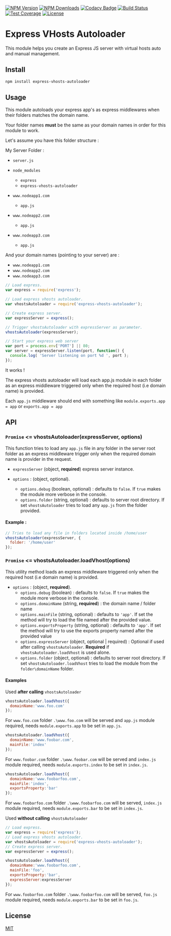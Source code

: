 [![NPM Version][npm-image]][npm-url]
[![NPM Downloads][downloads-image]][downloads-url]
[![Codacy Badge][codacy-image]][codacy-url]
[![Build Status][circleci-image]][circleci-url]
[![Test Coverage][coveralls-image]][coveralls-url]
[![License][license-image]][license-url]

# Express VHosts Autoloader

This module helps you create an Express JS server with virtual hosts auto and manual management.

## Install

```sh
npm install express-vhosts-autoloader
```

## Usage

This module autoloads your express app's as express middlewares when their folders matches the domain name.

Your folder names **must** be the same as your domain names in order for this module to work.

Let's assume you have this folder structure :

My Server Folder :

  * `server.js`

  * `node_modules`
      * `express`
      * `express-vhosts-autoloader`

  * `www.nodeapp1.com`
      * `app.js `

  * `www.nodeapp2.com`
      * `app.js`

  * `www.nodeapp3.com`
      * `app.js`

And your domain names (pointing to your server) are :
  * `www.nodeapp1.com`
  * `www.nodeapp2.com`
  * `www.nodeapp3.com`

```javascript
// Load express.
var express = require('express');

// Load express vhosts autoloader.
var vhostsAutoloader = require('express-vhosts-autoloader');

// Create express server.
var expressServer = express();

// Trigger vhostsAutoloader with expressServer as parameter.
vhostsAutoloader(expressServer);

// Start your express web server
var port = process.env['PORT'] || 80;
var server = expressServer.listen(port, function() {
  console.log( 'Server listening on port %d ', port );
});
```

It works !

The express vhosts autoloader will load each app.js module in each folder as an express middleware triggered only when the required host (i.e domain name) is provided.

Each `app.js` middleware should end with something like `module.exports.app = app` or `exports.app = app`

## API

### `Promise` <= vhostsAutoloader(expressServer, options)

This function tries to load any `app.js` file in any folder in the server root folder as an express middleware trigger only when the required domain name is provider in the request.

  * `expressServer` (object, **required**) express server instance.

  * `options` : (object, optional).
      * `options.debug` (boolean, optional) : defaults to `false`. If `true` makes the module more verbose in the console.
      * `options.folder` (string, optional) : defaults to server root directory. If set `vhostsAutoloader` tries to load any `app.js` from the folder provided.

#### Example :

```javascript
// Tries to load any file in folders located inside /home/user
vhostsAutoloader(expressServer, {
  folder: '/home/user'
});
```
### `Promise` <= vhostsAutoloader.loadVhost(options)

This utility method loads an express middleware triggered only when the required host (i.e domain name) is provided.

  * `options` : (object, **required**).
      * `options.debug` (boolean) : defaults to `false`. If `true` makes the module more verbose in the console.
      * `options.domainName` (string, **required**) : the domain name / folder name
      * `options.mainFile` (string, optional) : defaults to `'app'`. If set the method will try to load the file named after the provided value.
      * `options.exportsProperty` (string, optional) : defaults to `'app'`. If set the method will try to use the exports property named after the provided value
      * `options.expressServer` (object, optional | required) : Optional if used after calling `vhostsAutoloader`. **Required** if `vhostsAutoloader.loadVhost` is used alone.
      * `options.folder` (object, optional) : defaults to server root directory. If set `vhostsAutoloader.loadVhost` tries to load the module from the `folder\domainName` folder.

#### Examples

Used **after calling** `vhostsAutoloader`

```javascript
vhostsAutoloader.loadVhost({
  domainName:'www.foo.com'
});
```
For `www.foo.com` folder `.\www.foo.com` will be served and `app.js` module required, needs `module.exports.app` to be set in `app.js`.

```javascript
vhostsAutoloader.loadVhost({
  domainName:'www.foobar.com',
  mainFile:'index'
});
```
For `www.foobar.com` folder `.\www.foobar.com` will be served and `index.js` module required, needs `module.exports.index` to be set in `index.js`.

```javascript
vhostsAutoloader.loadVhost({
  domainName:'www.foobarfoo.com',
  mainFile:'index',
  exportsProperty:'bar'
});
```
For `www.foobarfoo.com` folder `.\www.foobarfoo.com` will be served, `index.js` module required, needs `module.exports.bar` to be set in `index.js`.

Used **without calling** `vhostsAutoloader`

```javascript
// Load express.
var express = require('express');
// Load express vhosts autoloader.
var vhostsAutoloader = require('express-vhosts-autoloader');
// Create express server.
var expressServer = express();

vhostsAutoloader.loadVhost({
  domainName:'www.foobarfoo.com',
  mainFile:'foo',
  exportsProperty:'bar',
  expressServer:expressServer
});
```
For `www.foobarfoo.com` folder `.\www.foobarfoo.com` will be served, `foo.js` module required, needs `module.exports.bar` to be set in `foo.js`.

## License

[MIT](LICENSE)

[npm-image]: https://img.shields.io/npm/v/express-vhosts-autoloader
[npm-url]: https://npmjs.org/package/express-vhosts-autoloader
[downloads-image]: https://img.shields.io/npm/dw/express-vhosts-autoloader
[downloads-url]: https://npmjs.org/package/express-vhosts-autoloader
[circleci-image]:  https://img.shields.io/circleci/build/github/Sami-Radi/express-vhosts-autoloader/master
[circleci-url]:  https://circleci.com/gh/Sami-Radi/express-vhosts-autoloader/tree/master
[coveralls-image]: https://coveralls.io/repos/github/Sami-Radi/express-vhosts-autoloader/badge.svg?branch=master
[coveralls-url]: https://coveralls.io/github/Sami-Radi/express-vhosts-autoloader?branch=master
[codacy-image]: https://app.codacy.com/project/badge/Grade/8123da10bc2b4a888c2886db6104cf35
[codacy-url]: https://www.codacy.com/gh/Sami-Radi/express-vhosts-autoloader/dashboard
[license-image]: https://img.shields.io/npm/l/express-vhosts-autoloader
[license-url]: https://github.com/Sami-Radi/express-vhosts-autoloader/blob/master/LICENSE

